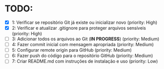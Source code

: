 # TODO:

- [x] 1: Verificar se repositório Git já existe ou inicializar novo (priority: High)
- [x] 2: Verificar e atualizar .gitignore para proteger arquivos sensíveis (priority: High)
- [ ] 3: Adicionar todos os arquivos ao Git (**IN PROGRESS**) (priority: Medium)
- [ ] 4: Fazer commit inicial com mensagem apropriada (priority: Medium)
- [ ] 5: Configurar remote origin para GitHub (priority: Medium)
- [ ] 6: Fazer push do código para o repositório GitHub (priority: Medium)
- [ ] 7: Criar README.md com instruções de instalação e uso (priority: Low)
